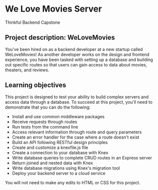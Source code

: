 # We Love Movies Server
Thinkful Backend Capstone 

## Project description: WeLoveMovies
You've been hired on as a backend developer at a new startup called WeLoveMovies! As another developer works on the design and frontend experience, you have been tasked with setting up a database and building out specific routes so that users can gain access to data about movies, theaters, and reviews.

## Learning objectives
This project is designed to test your ability to build complex servers and access data through a database. To succeed at this project, you'll need to demonstrate that you can do the following:

* Install and use common middleware packages
* Receive requests through routes
* Run tests from the command line
* Access relevant information through route and query parameters
* Create an error handler for the case where a route doesn't exist
* Build an API following RESTful design principles
* Create and customize a knexfile.js file
* Create a connection to your database with Knex
* Write database queries to complete CRUD routes in an Express server
* Return joined and nested data with Knex
* Write database migrations using Knex's migration tool
* Deploy your backend server to a cloud service

You will not need to make any edits to HTML or CSS for this project.
